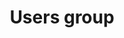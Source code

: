 ---
title: Users group
tags: ["users", "group", "community", "members", "team", "people", "organization"]
icon: users-group
svg: '<svg xmlns="http://www.w3.org/2000/svg" width="24" height="24" fill="none" viewBox="0 0 24 24" stroke-width="1.5" stroke-linecap="round" stroke-linejoin="round" stroke="currentColor"><path d="M17 19.5c0-1.657-2.239-3-5-3s-5 1.343-5 3m14-3c0-1.23-1.234-2.287-3-2.75M3 16.5c0-1.23 1.234-2.287 3-2.75m12-4.014a3 3 0 1 0-4-4.472M6 9.736a3 3 0 0 1 4-4.472m2 8.236a3 3 0 1 1 0-6 3 3 0 0 1 0 6"/></svg>'
---